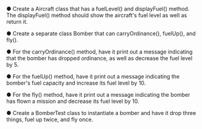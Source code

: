 ● Create a Aircraft class that has a fuelLevel() and displayFuel() method. The displayFuel() method should show the aircraft's fuel level as well as return it.

● Create a separate class Bomber that can carryOrdinance(), fuelUp(), and fly().

● For the carryOrdinance() method, have it print out a message indicating that the bomber has dropped ordinance, as well as decrease the fuel level by 5.

● For the fuelUp() method, have it print out a message indicating the bomber's fuel capacity and increase its fuel level by 10.

● For the fly() method, have it print out a message indicating the bomber has flown a mission and decrease its fuel level by 10.

● Create a BomberTest class to instantiate a bomber and have it drop three things, fuel up twice, and fly once.